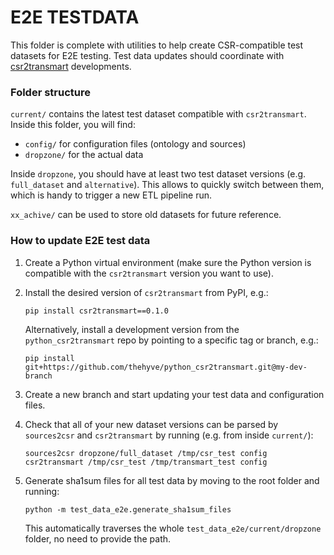 # E2E TESTDATA

This folder is complete with utilities to help create CSR-compatible test datasets for E2E testing.
Test data updates should coordinate with 
[csr2transmart](https://github.com/thehyve/python_csr2transmart) developments.


### Folder structure

`current/` contains the latest test dataset compatible with `csr2transmart`. Inside this folder, 
you will find:
  - `config/` for configuration files (ontology and sources)
  - `dropzone/` for the actual data

Inside `dropzone`, you should have at least two test dataset versions (e.g. `full_dataset` and 
`alternative`). This allows to quickly switch between them, which is handy to trigger a new ETL 
pipeline run.

 `xx_achive/` can be used to store old datasets for future reference.


### How to update E2E test data

1. Create a Python virtual environment (make sure the Python version is compatible with the 
   `csr2transmart` version you want to use).


2. Install the desired version of `csr2transmart` from PyPI, e.g.:
   ```
   pip install csr2transmart==0.1.0
   ```
   Alternatively, install a development version from the `python_csr2transmart` repo by pointing 
   to a specific tag or branch, e.g.:
   ```
   pip install git+https://github.com/thehyve/python_csr2transmart.git@my-dev-branch
   ```


3. Create a new branch and start updating your test data and configuration files. 


4. Check that all of your new dataset versions can be parsed by `sources2csr` and 
   `csr2transmart` by running (e.g. from inside `current/`):
   ```
   sources2csr dropzone/full_dataset /tmp/csr_test config
   csr2transmart /tmp/csr_test /tmp/transmart_test config
   ```


5. Generate sha1sum files for all test data by moving to the root folder and running:
   ```
   python -m test_data_e2e.generate_sha1sum_files
   ```
   This automatically traverses the whole `test_data_e2e/current/dropzone` folder, no need to 
   provide the path.
